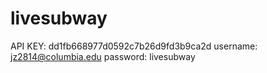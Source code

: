 # livesubway

API KEY: dd1fb668977d0592c7b26d9fd3b9ca2d
username: jz2814@columbia.edu
password: livesubway

